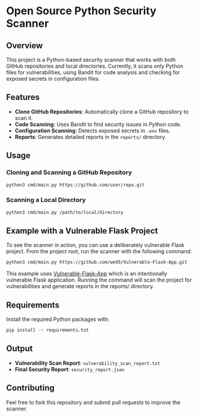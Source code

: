 # Open Source Python Security Scanner

## Overview

This project is a Python-based security scanner that works with both GitHub repositories and local directories. Currently, it scans only Python files for vulnerabilities, using Bandit for code analysis and checking for exposed secrets in configuration files.

## Features

- **Clone GitHub Repositories**: Automatically clone a GitHub repository to scan it.
- **Code Scanning**: Uses Bandit to find security issues in Python code.
- **Configuration Scanning**: Detects exposed secrets in `.env` files.
- **Reports**: Generates detailed reports in the `reports/` directory.

## Usage

### Cloning and Scanning a GitHub Repository

```bash
python3 cmd/main.py https://github.com/user/repo.git
```

### Scanning a Local Directory

```bash
python3 cmd/main.py /path/to/local/directory
```

## Example with a Vulnerable Flask Project

To see the scanner in action, you can use a deliberately vulnerable Flask project. From the project root, run the scanner with the following command:

```bash
python3 cmd/main.py https://github.com/we45/Vulnerable-Flask-App.git
```

This example uses [Vulnerable-Flask-App](https://github.com/we45/Vulnerable-Flask-App) which is an intentionally vulnerable Flask application. Running the command will scan the project for vulnerabilities and generate reports in the reports/ directory.

## Requirements

Install the required Python packages with:

```bash
pip install -r requirements.txt
```

## Output

- **Vulnerability Scan Report**: `vulnerability_scan_report.txt`
- **Final Security Report**: `security_report.json`

## Contributing

Feel free to fork this repository and submit pull requests to improve the scanner.
